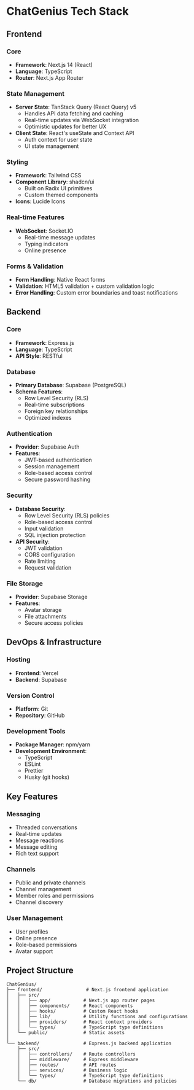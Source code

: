# ChatGenius Tech Stack

## Frontend

### Core
- **Framework**: Next.js 14 (React)
- **Language**: TypeScript
- **Router**: Next.js App Router

### State Management
- **Server State**: TanStack Query (React Query) v5
  - Handles API data fetching and caching
  - Real-time updates via WebSocket integration
  - Optimistic updates for better UX
- **Client State**: React's useState and Context API
  - Auth context for user state
  - UI state management

### Styling
- **Framework**: Tailwind CSS
- **Component Library**: shadcn/ui
  - Built on Radix UI primitives
  - Custom themed components
- **Icons**: Lucide Icons

### Real-time Features
- **WebSocket**: Socket.IO
  - Real-time message updates
  - Typing indicators
  - Online presence

### Forms & Validation
- **Form Handling**: Native React forms
- **Validation**: HTML5 validation + custom validation logic
- **Error Handling**: Custom error boundaries and toast notifications

## Backend

### Core
- **Framework**: Express.js
- **Language**: TypeScript
- **API Style**: RESTful

### Database
- **Primary Database**: Supabase (PostgreSQL)
- **Schema Features**:
  - Row Level Security (RLS)
  - Real-time subscriptions
  - Foreign key relationships
  - Optimized indexes

### Authentication
- **Provider**: Supabase Auth
- **Features**:
  - JWT-based authentication
  - Session management
  - Role-based access control
  - Secure password hashing

### Security
- **Database Security**:
  - Row Level Security (RLS) policies
  - Role-based access control
  - Input validation
  - SQL injection protection
- **API Security**:
  - JWT validation
  - CORS configuration
  - Rate limiting
  - Request validation

### File Storage
- **Provider**: Supabase Storage
- **Features**:
  - Avatar storage
  - File attachments
  - Secure access policies

## DevOps & Infrastructure

### Hosting
- **Frontend**: Vercel
- **Backend**: Supabase

### Version Control
- **Platform**: Git
- **Repository**: GitHub

### Development Tools
- **Package Manager**: npm/yarn
- **Development Environment**: 
  - TypeScript
  - ESLint
  - Prettier
  - Husky (git hooks)

## Key Features

### Messaging
- Threaded conversations
- Real-time updates
- Message reactions
- Message editing
- Rich text support

### Channels
- Public and private channels
- Channel management
- Member roles and permissions
- Channel discovery

### User Management
- User profiles
- Online presence
- Role-based permissions
- Avatar support

## Project Structure

```
ChatGenius/
├── frontend/                # Next.js frontend application
│   ├── src/
│   │   ├── app/            # Next.js app router pages
│   │   ├── components/     # React components
│   │   ├── hooks/          # Custom React hooks
│   │   ├── lib/            # Utility functions and configurations
│   │   ├── providers/      # React context providers
│   │   └── types/          # TypeScript type definitions
│   └── public/             # Static assets
│
└── backend/                # Express.js backend application
    ├── src/
    │   ├── controllers/    # Route controllers
    │   ├── middleware/     # Express middleware
    │   ├── routes/         # API routes
    │   ├── services/       # Business logic
    │   └── types/          # TypeScript type definitions
    └── db/                 # Database migrations and policies
``` 